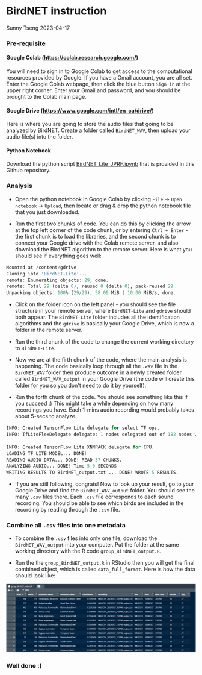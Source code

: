 BirdNET instruction
================
Sunny Tseng
2023-04-17

### Pre-requisite

#### Google Colab (<https://colab.research.google.com/>)

You will need to sign in to Google Colab to get access to the computational resources provided by Google. If you have a Gmail account, you are all set. Enter the Google Colab webpage, then click the blue button `Sign in` at the upper right corner. Enter your Gmail and password, and you should be brought to the Colab main page.

#### Google Drive (<https://www.google.com/intl/en_ca/drive/>)

Here is where you are going to store the audio files that going to be analyzed by BirdNET. Create a folder called `BirdNET_WAV`, then upload your audio file(s) into the folder.

#### Python Notebook

Download the python script [BirdNET_Lite_JPRF.ipynb](./BirdNET_Lite_JPRF.ipynb) that is provided in this Github repository.

### Analysis

- Open the python notebook in Google Colab by clicking `File` -\> `Open notebook` -\> `Upload`, then locate or drag & drop the python notebook file that you just downloaded.

- Run the first two chunks of code. You can do this by clicking the arrow at the top left corner of the code chunk, or by entering `Ctrl + Enter` - the first chunk is to load the libraries, and the second chunk is to connect your Google drive with the Colab remote server, and also download the BirdNET algorithm to the remote server. Here is what you should see if everything goes well:

``` r
Mounted at /content/gdrive
Cloning into 'BirdNET-Lite'...
remote: Enumerating objects: 29, done.
remote: Total 29 (delta 0), reused 0 (delta 0), pack-reused 29
Unpacking objects: 100% (29/29), 58.09 MiB | 10.00 MiB/s, done.
```

- Click on the folder icon on the left panel - you should see the file structure in your remote server, where `BirdNET-Lite` and `gdrive` should both appear. The `BirdNET-Lite` folder includes all the identification algorithms and the `gdrive` is basically your Google Drive, which is now a folder in the remote server. 

- Run the third chunk of the code to change the current working directory to `BirdNET-Lite`.

- Now we are at the firth chunk of the code, where the main analysis is happening. The code basically loop through all the `.wav` file in the `BirdNET_WAV` folder then produce outcome in a newly created folder called `BirdNET_WAV_output` in your Google Drive (the code will create this folder for you so you don't need to do it by yourself). 


- Run the forth chunk of the code. You should see something like this if you succeed :) This might take a while depending on how many recordings you have. Each 1-mins audio recording would probably takes about 5-secs to analyze. 

``` r
INFO: Created TensorFlow Lite delegate for select TF ops.
INFO: TfLiteFlexDelegate delegate: 1 nodes delegated out of 182 nodes with 1 partitions.

INFO: Created TensorFlow Lite XNNPACK delegate for CPU.
LOADING TF LITE MODEL... DONE!
READING AUDIO DATA... DONE! READ 37 CHUNKS.
ANALYZING AUDIO... DONE! Time 5.0 SECONDS
WRITING RESULTS TO BirdNET_output.txt ... DONE! WROTE 5 RESULTS.
```

- If you are still following, congrats! Now to look up your result, go to your Google Drive and find the `BirdNET_WAV_output` folder. You should see the many `.csv` files there. Each `.csv` file corresponds to each sound recording. You should be able to see which birds are included in the recording by reading through the `.csv` file. 

### Combine all `.csv` files into one metadata

- To combine the `.csv` files into only one file, download the `BirdNET_WAV_output` into your computer. Put the folder at the same working directory with the R code `group_BirdNET_output.R`. 

- Run the the `group_BirdNET_output.R` in RStudio then you will get the final combined object, which is called `data_full_format`. Here is how the data should look like:

![image](./Rmetadata.PNG)

### Well done :)
